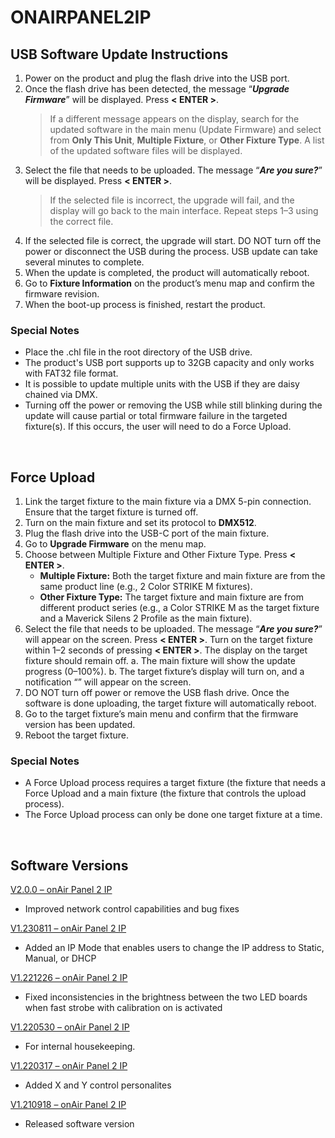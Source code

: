 # ONAIRPANEL2IP

## USB Software Update Instructions
1.  Power on the product and plug the flash drive into the USB port.
2.	Once the flash drive has been detected, the message “***Upgrade Firmware***” will be displayed. Press **< ENTER >**.
    > If a different message appears on the display, search for the updated software in the main menu (Update Firmware) and select from **Only This Unit**, **Multiple Fixture**, or **Other Fixture Type**. A list of the updated software files will be displayed. 
3.	Select the file that needs to be uploaded. The message “***Are you sure?***” will be displayed. Press **< ENTER >**.
    > If the selected file is incorrect, the upgrade will fail, and the display will go back to the main interface. Repeat steps 1–3 using the correct file.
5.	If the selected file is correct, the upgrade will start. DO NOT turn off the power or disconnect the USB during the process. USB update can take several minutes to complete.
6.	When the update is completed, the product will automatically reboot.
7.	Go to **Fixture Information** on the product’s menu map and confirm the firmware revision.
8.	When the boot-up process is finished, restart the product.


### Special Notes
* Place the .chl file in the root directory of the USB drive.
* The product's USB port supports up to 32GB capacity and only works with FAT32 file format.
* It is possible to update multiple units with the USB if they are daisy chained via DMX.
* Turning off the power or removing the USB while still blinking during the update will cause partial or total firmware failure in the targeted fixture(s). If this occurs, the user will need to do a Force Upload.

&nbsp;  

## Force Upload
1.	Link the target fixture to the main fixture via a DMX 5-pin connection. Ensure that the target fixture is turned off.
2.	Turn on the main fixture and set its protocol to **DMX512**.
3.	Plug the flash drive into the USB-C port of the main fixture.
4.	Go to **Upgrade Firmware** on the menu map.
5.	Choose between Multiple Fixture and Other Fixture Type. Press **< ENTER >**.
    * **Multiple Fixture:** Both the target fixture and main fixture are from the same product line (e.g., 2 Color STRIKE M fixtures).
    * **Other Fixture Type:** The target fixture and main fixture are from different product series (e.g., a Color STRIKE M as the target fixture and a Maverick Silens 2 Profile as the main fixture).
6.  Select the file that needs to be uploaded. The message “***Are you sure?***” will appear on the screen. Press **< ENTER >**. Turn on the target fixture within 1–2 seconds of pressing **< ENTER >**. The display on the target fixture should remain off.
    a. The main fixture will show the update progress (0–100%).
    b. The target fixture’s display will turn on, and a notification “***<UPDATE>***” will appear on the screen.
7.  DO NOT turn off power or remove the USB flash drive. Once the software is done uploading, the target fixture will automatically reboot.
8.	Go to the target fixture’s main menu and confirm that the firmware version has been updated.
9.	Reboot the target fixture.


### Special Notes
*  A Force Upload process requires a target fixture (the fixture that needs a Force Upload and a main fixture (the fixture that controls the upload process).
*  The Force Upload process can only be done one target fixture at a time.

&nbsp;  

## Software Versions

[V2.0.0 – onAir Panel 2 IP](https://github.com/Chauvet-Pro/ONAIRPANEL2IP/blob/2fcb0135f47e8a98f51ab89a8d6df66c27dce10d/firmware/V2.0.0_02-18-24.zip)
- Improved network control capabilities and bug fixes

[V1.230811 – onAir Panel 2 IP](https://github.com/Chauvet-Pro/ONAIRPANEL2IP/blob/2fcb0135f47e8a98f51ab89a8d6df66c27dce10d/firmware/V1.230811.zip)
- Added an IP Mode that enables users to change the IP address to Static, Manual, or DHCP

[V1.221226 – onAir Panel 2 IP](https://github.com/Chauvet-Pro/ONAIRPANEL2IP/blob/2fcb0135f47e8a98f51ab89a8d6df66c27dce10d/firmware/V1.221226.zip)
- Fixed inconsistencies in the brightness between the two LED boards when fast strobe with calibration on is activated

[V1.220530 – onAir Panel 2 IP](https://github.com/Chauvet-Pro/ONAIRPANEL2IP/blob/2fcb0135f47e8a98f51ab89a8d6df66c27dce10d/firmware/V1.220530.zip)
- For internal housekeeping.

[V1.220317 – onAir Panel 2 IP](https://github.com/Chauvet-Pro/ONAIRPANEL2IP/blob/2fcb0135f47e8a98f51ab89a8d6df66c27dce10d/firmware/V1.220317.zip)
- Added X and Y control personalites

[V1.210918 – onAir Panel 2 IP](https://github.com/Chauvet-Pro/ONAIRPANEL2IP/blob/2fcb0135f47e8a98f51ab89a8d6df66c27dce10d/firmware/V1.210918.zip)
- Released software version
